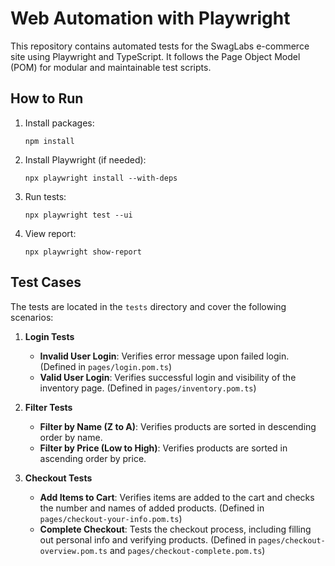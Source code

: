 # Web Automation with Playwright

This repository contains automated tests for the SwagLabs e-commerce site using Playwright and TypeScript. It follows the Page Object Model (POM) for modular and maintainable test scripts.

## How to Run
1. Install packages:
   ```shell
   npm install
   ```
2. Install Playwright (if needed):
   ```shell
   npx playwright install --with-deps
   ```
3. Run tests:
   ```shell
   npx playwright test --ui
4. View report:
   ```shell
   npx playwright show-report
   ```

## Test Cases
The tests are located in the `tests` directory and cover the following scenarios:

1. **Login Tests**
   - **Invalid User Login**: Verifies error message upon failed login. (Defined in `pages/login.pom.ts`)
   - **Valid User Login**: Verifies successful login and visibility of the inventory page. (Defined in `pages/inventory.pom.ts`)

2. **Filter Tests**
   - **Filter by Name (Z to A)**: Verifies products are sorted in descending order by name.
   - **Filter by Price (Low to High)**: Verifies products are sorted in ascending order by price.

3. **Checkout Tests**
   - **Add Items to Cart**: Verifies items are added to the cart and checks the number and names of added products. (Defined in `pages/checkout-your-info.pom.ts`)
   - **Complete Checkout**: Tests the checkout process, including filling out personal info and verifying products. (Defined in `pages/checkout-overview.pom.ts` and `pages/checkout-complete.pom.ts`)
